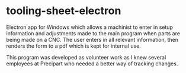 # tooling-sheet-electron
Electron app for Windows which allows a machinist to enter in setup information and adjustments made to the main program when parts are being made on a CNC. The user enters in all relevant information, then renders the form to a pdf which is kept for internal use. 

This program was developed as volunteer work as I knew several employees at Precipart who needed a better way of tracking changes. 
